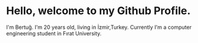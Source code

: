 # **Hello, welcome to my Github Profile.**


I'm Bertuğ. I'm 20 years old, living in İzmir,Turkey. Currently I'm a computer engineering student in Fırat University.
